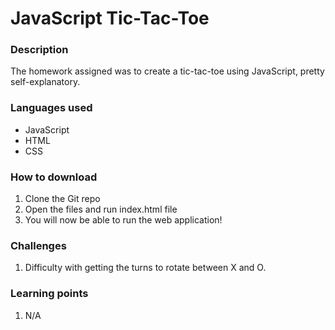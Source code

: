 # JavaScript Tic-Tac-Toe

### Description
The homework assigned was to create a tic-tac-toe using JavaScript, pretty self-explanatory.

### Languages used
* JavaScript
* HTML
* CSS

### How to download
1. Clone the Git repo
2. Open the files and run index.html file
3. You will now be able to run the web application!

### Challenges
1. Difficulty with getting the turns to rotate between X and O. 

### Learning points
1. N/A
